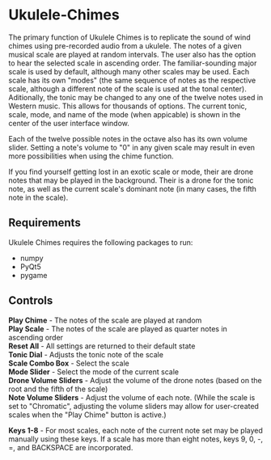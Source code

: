 # Ukulele-Chimes

The primary function of Ukulele Chimes is to replicate the sound of wind chimes using pre-recorded audio from a ukulele. The notes of a given musical scale are played at random intervals. The user also has the option to hear the selected scale in ascending order. The familiar-sounding major scale is used by default, although many other scales may be used. Each scale has its own "modes" (the same sequence of notes as the respective scale, although a different note of the scale is used at the tonal center). Aditionally, the tonic may be changed to any one of the twelve notes used in Western music. This allows for thousands of options. The current tonic, scale, mode, and name of the mode (when appicable) is shown in the center of the user interface window.

Each of the twelve possible notes in the octave also has its own volume slider. Setting a note's volume to "0" in any given scale may result in even more possibilities when using the chime function.

If you find yourself getting lost in an exotic scale or mode, their are drone notes that may be played in the background. Their is a drone for the tonic note, as well as the current scale's dominant note (in many cases, the fifth note in the scale).

## Requirements
Ukulele Chimes requires the following packages to run:<br />
* numpy<br />
* PyQt5<br />
* pygame<br />

## Controls
   **Play Chime** - The notes of the scale are played at random<br />
   **Play Scale** - The notes of the scale are played as quarter notes in ascending order<br />
   **Reset All** - All settings are returned to their default state<br />
   **Tonic Dial** - Adjusts the tonic note of the scale<br />
   **Scale Combo Box** - Select the scale<br />
   **Mode Slider** - Select the mode of the current scale<br />
   **Drone Volume Sliders** - Adjust the volume of the drone notes (based on the root and the fifth of the scale)<br />
   **Note Volume Sliders** - Adjust the volume of each note. (While the scale is set to "Chromatic", adjusting the volume
        sliders may allow for user-created scales when the "Play Chime" button is active.)<br />

   **Keys 1-8** - For most scales, each note of the current note set may be played manually using these keys.
        If a scale has more than eight notes, keys 9, 0, -, =, and BACKSPACE are incorporated.
